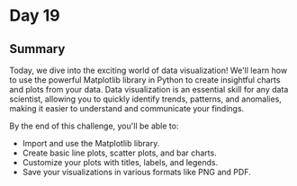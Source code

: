 
# Day 19

## Summary

Today, we dive into the exciting world of data visualization! We'll learn how to use the powerful Matplotlib library in Python to create insightful charts and plots from your data. Data visualization is an essential skill for any data scientist, allowing you to quickly identify trends, patterns, and anomalies, making it easier to understand and communicate your findings. 

By the end of this challenge, you'll be able to:

- Import and use the Matplotlib library.
- Create basic line plots, scatter plots, and bar charts.
- Customize your plots with titles, labels, and legends.
- Save your visualizations in various formats like PNG and PDF.

